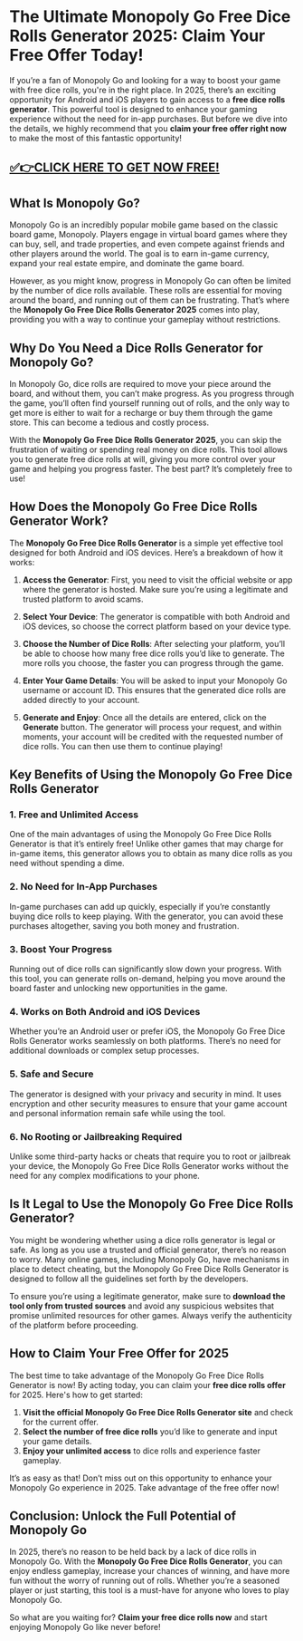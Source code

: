 # **The Ultimate Monopoly Go Free Dice Rolls Generator 2025: Claim Your Free Offer Today!**

If you’re a fan of Monopoly Go and looking for a way to boost your game with free dice rolls, you're in the right place. In 2025, there’s an exciting opportunity for Android and iOS players to gain access to a **free dice rolls generator**. This powerful tool is designed to enhance your gaming experience without the need for in-app purchases. But before we dive into the details, we highly recommend that you **claim your free offer right now** to make the most of this fantastic opportunity!


## [✅👉CLICK HERE TO GET NOW FREE!](https://besteventtoday.com/monopoly)

## What Is Monopoly Go?

Monopoly Go is an incredibly popular mobile game based on the classic board game, Monopoly. Players engage in virtual board games where they can buy, sell, and trade properties, and even compete against friends and other players around the world. The goal is to earn in-game currency, expand your real estate empire, and dominate the game board. 

However, as you might know, progress in Monopoly Go can often be limited by the number of dice rolls available. These rolls are essential for moving around the board, and running out of them can be frustrating. That’s where the **Monopoly Go Free Dice Rolls Generator 2025** comes into play, providing you with a way to continue your gameplay without restrictions.

## Why Do You Need a Dice Rolls Generator for Monopoly Go?

In Monopoly Go, dice rolls are required to move your piece around the board, and without them, you can’t make progress. As you progress through the game, you’ll often find yourself running out of rolls, and the only way to get more is either to wait for a recharge or buy them through the game store. This can become a tedious and costly process.

With the **Monopoly Go Free Dice Rolls Generator 2025**, you can skip the frustration of waiting or spending real money on dice rolls. This tool allows you to generate free dice rolls at will, giving you more control over your game and helping you progress faster. The best part? It’s completely free to use!

## How Does the Monopoly Go Free Dice Rolls Generator Work?

The **Monopoly Go Free Dice Rolls Generator** is a simple yet effective tool designed for both Android and iOS devices. Here’s a breakdown of how it works:

1. **Access the Generator**: First, you need to visit the official website or app where the generator is hosted. Make sure you’re using a legitimate and trusted platform to avoid scams.
  
2. **Select Your Device**: The generator is compatible with both Android and iOS devices, so choose the correct platform based on your device type.

3. **Choose the Number of Dice Rolls**: After selecting your platform, you’ll be able to choose how many free dice rolls you’d like to generate. The more rolls you choose, the faster you can progress through the game.

4. **Enter Your Game Details**: You will be asked to input your Monopoly Go username or account ID. This ensures that the generated dice rolls are added directly to your account.

5. **Generate and Enjoy**: Once all the details are entered, click on the **Generate** button. The generator will process your request, and within moments, your account will be credited with the requested number of dice rolls. You can then use them to continue playing!

## Key Benefits of Using the Monopoly Go Free Dice Rolls Generator

### 1. **Free and Unlimited Access**
One of the main advantages of using the Monopoly Go Free Dice Rolls Generator is that it’s entirely free! Unlike other games that may charge for in-game items, this generator allows you to obtain as many dice rolls as you need without spending a dime.

### 2. **No Need for In-App Purchases**
In-game purchases can add up quickly, especially if you’re constantly buying dice rolls to keep playing. With the generator, you can avoid these purchases altogether, saving you both money and frustration.

### 3. **Boost Your Progress**
Running out of dice rolls can significantly slow down your progress. With this tool, you can generate rolls on-demand, helping you move around the board faster and unlocking new opportunities in the game.

### 4. **Works on Both Android and iOS Devices**
Whether you’re an Android user or prefer iOS, the Monopoly Go Free Dice Rolls Generator works seamlessly on both platforms. There’s no need for additional downloads or complex setup processes.

### 5. **Safe and Secure**
The generator is designed with your privacy and security in mind. It uses encryption and other security measures to ensure that your game account and personal information remain safe while using the tool.

### 6. **No Rooting or Jailbreaking Required**
Unlike some third-party hacks or cheats that require you to root or jailbreak your device, the Monopoly Go Free Dice Rolls Generator works without the need for any complex modifications to your phone.

## Is It Legal to Use the Monopoly Go Free Dice Rolls Generator?

You might be wondering whether using a dice rolls generator is legal or safe. As long as you use a trusted and official generator, there’s no reason to worry. Many online games, including Monopoly Go, have mechanisms in place to detect cheating, but the Monopoly Go Free Dice Rolls Generator is designed to follow all the guidelines set forth by the developers.

To ensure you’re using a legitimate generator, make sure to **download the tool only from trusted sources** and avoid any suspicious websites that promise unlimited resources for other games. Always verify the authenticity of the platform before proceeding.

## How to Claim Your Free Offer for 2025

The best time to take advantage of the Monopoly Go Free Dice Rolls Generator is now! By acting today, you can claim your **free dice rolls offer** for 2025. Here's how to get started:

1. **Visit the official Monopoly Go Free Dice Rolls Generator site** and check for the current offer.
2. **Select the number of free dice rolls** you’d like to generate and input your game details.
3. **Enjoy your unlimited access** to dice rolls and experience faster gameplay.

It’s as easy as that! Don’t miss out on this opportunity to enhance your Monopoly Go experience in 2025. Take advantage of the free offer now!

## Conclusion: Unlock the Full Potential of Monopoly Go

In 2025, there’s no reason to be held back by a lack of dice rolls in Monopoly Go. With the **Monopoly Go Free Dice Rolls Generator**, you can enjoy endless gameplay, increase your chances of winning, and have more fun without the worry of running out of rolls. Whether you’re a seasoned player or just starting, this tool is a must-have for anyone who loves to play Monopoly Go.

So what are you waiting for? **Claim your free dice rolls now** and start enjoying Monopoly Go like never before!
